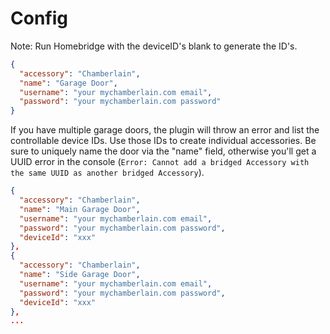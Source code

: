 # Config
Note: Run Homebridge with the deviceID's blank to generate the ID's.
```json
{
  "accessory": "Chamberlain",
  "name": "Garage Door",
  "username": "your mychamberlain.com email",
  "password": "your mychamberlain.com password"
}
```

If you have multiple garage doors, the plugin will throw an error and list the controllable device IDs. Use those IDs to create individual accessories. Be sure to uniquely name the door via the "name" field, otherwise you'll get a UUID error in the console (`Error: Cannot add a bridged Accessory with the same UUID as another bridged Accessory`).

```json
{
  "accessory": "Chamberlain",
  "name": "Main Garage Door",
  "username": "your mychamberlain.com email",
  "password": "your mychamberlain.com password",
  "deviceId": "xxx"
},
{
  "accessory": "Chamberlain",
  "name": "Side Garage Door",
  "username": "your mychamberlain.com email",
  "password": "your mychamberlain.com password",
  "deviceId": "xxx"
},
...
```
